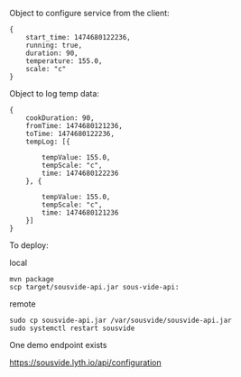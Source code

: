 

Object to configure service from the client: 

```
{
    start_time: 1474680122236,
    running: true,
	duration: 90,
	temperature: 155.0,
	scale: "c"
}
```

Object to log temp data:

```
{
    cookDuration: 90,
	fromTime: 1474680121236,
	toTime: 1474680122236,
	tempLog: [{
		
		tempValue: 155.0,
		tempScale: "c",
		time: 1474680122236
	}, {
		
		tempValue: 155.0,
		tempScale: "c",
		time: 1474680121236
	}]
}
```

To deploy:

local
```
mvn package
scp target/sousvide-api.jar sous-vide-api:
```

remote
```
sudo cp sousvide-api.jar /var/sousvide/sousvide-api.jar
sudo systemctl restart sousvide
```

One demo endpoint exists 

https://sousvide.lyth.io/api/configuration